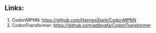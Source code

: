 ## Links:

1. CodonMPNN: https://github.com/HannesStark/CodonMPNN
2. CodonTransformer: https://github.com/adibvafa/CodonTransformer